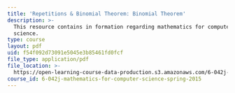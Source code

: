 ```yaml
---
title: 'Repetitions & Binomial Theorem: Binomial Theorem'
description: >-
  This resource contains in formation regarding mathematics for computer
  science.
type: course
layout: pdf
uid: f54f092d73091e5045e3b85461fd0fcf
file_type: application/pdf
file_location: >-
  https://open-learning-course-data-production.s3.amazonaws.com/6-042j-mathematics-for-computer-science-spring-2015/f54f092d73091e5045e3b85461fd0fcf_MIT6_042JS16_BinomialTheo.pdf
course_id: 6-042j-mathematics-for-computer-science-spring-2015
---
```

